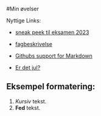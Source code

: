 #Min øvelser

Nyttige Links:

- [sneak peek til eksamen 2023](https://www.youtube.com/watch?v=dQw4w9WgXcQ&ab_channel=RickAstley)

- [fagbeskrivelse](https://odin.sdu.dk/sitecore/index.php?a=fagbesk&id=111413&lang=da)

- [Githubs support for Markdown](https://docs.github.com/en/get-started/writing-on-github/getting-started-with-writing-and-formatting-on-github/basic-writing-and-formatting-syntax)

- [Er det jul?](https://isitchristmas.com)


## Eksempel formatering:

1. *Kursiv* tekst.
2. **Fed** tekst.